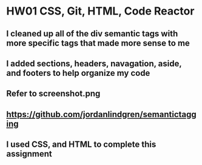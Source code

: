 # HW01 CSS, Git, HTML, Code Reactor

## I cleaned up all of the div semantic tags with more specific tags that made more sense to me

## I added sections, headers, navagation, aside, and footers to help organize my code

## Refer to screenshot.png

## https://github.com/jordanlindgren/semantictagging

## I used CSS, and HTML to complete this assignment

